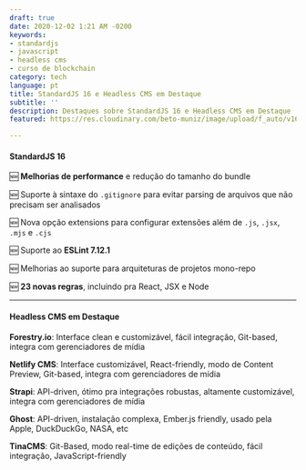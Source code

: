 ```yaml
---
draft: true
date: 2020-12-02 1:21 AM -0200
keywords:
- standardjs
- javascript
- headless cms
- curso de blockchain
category: tech
language: pt
title: StandardJS 16 e Headless CMS em Destaque
subtitle: ''
description: Destaques sobre StandardJS 16 e Headless CMS em Destaque
featured: https://res.cloudinary.com/beto-muniz/image/upload/f_auto/v1605155120/11_yyx8ij.jpg

---
```

#### StandardJS 16

🆕 **Melhorias de performance** e redução do tamanho do bundle

🆕 Suporte à sintaxe do `.gitignore` para evitar parsing de arquivos que não precisam ser analisados

🆕 Nova opção extensions para configurar extensões além de `.js`, `.jsx`, `.mjs` e `.cjs`

🆕 Suporte ao **ESLint 7.12.1**

🆕 Melhorias ao suporte para arquiteturas de projetos mono-repo

🆕 **23 novas regras**, incluindo pra React, JSX e Node

***

#### Headless CMS em Destaque

**Forestry.io**: Interface clean e customizável, fácil integração, Git-based, integra com gerenciadores de mídia

**Netlify CMS**: Interface customizável, React-friendly, modo de Content Preview, Git-based, integra com gerenciadores de mídia

**Strapi**: API-driven, ótimo pra integrações robustas, altamente customizável, integra com gerenciadores de mídia

**Ghost**: API-driven, instalação complexa, Ember.js friendly, usado pela Apple, DuckDuckGo, NASA, etc

**TinaCMS**: Git-Based, modo real-time de edições de conteúdo, fácil integração, JavaScript-friendly